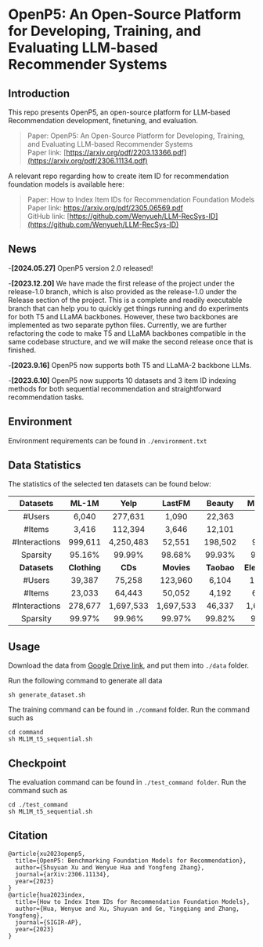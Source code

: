 # OpenP5: An Open-Source Platform for Developing, Training, and Evaluating LLM-based Recommender Systems

## Introduction

This repo presents OpenP5, an open-source platform for LLM-based Recommendation development, finetuning, and evaluation.  
> Paper: OpenP5: An Open-Source Platform for Developing, Training, and Evaluating LLM-based Recommender Systems <br>
> Paper link: [https://arxiv.org/pdf/2203.13366.pdf](https://arxiv.org/pdf/2306.11134.pdf)

A relevant repo regarding how to create item ID for recommendation foundation models is available here:
> Paper: How to Index Item IDs for Recommendation Foundation Models <br>
> Paper link: https://arxiv.org/pdf/2305.06569.pdf <br>
> GitHub link: [https://github.com/Wenyueh/LLM-RecSys-ID](https://github.com/Wenyueh/LLM-RecSys-ID)

## News
-**[2024.05.27]** OpenP5 version 2.0 released!

-**[2023.12.20]** We have made the first release of the project under the release-1.0 branch, which is also provided as the release-1.0 under the Release section of the project. This is a complete and readily executable branch that can help you to quickly get things running and do experiments for both T5 and LLaMA backbones. However, these two backbones are implemented as two separate python files. Currently, we are further refactoring the code to make T5 and LLaMA backbones compatible in the same codebase structure, and we will make the second release once that is finished.

-**[2023.9.16]** OpenP5 now supports both T5 and LLaMA-2 backbone LLMs.

-**[2023.6.10]** OpenP5 now supports 10 datasets and 3 item ID indexing methods for both sequential recommendation and straightforward recommendation tasks.

## Environment

Environment requirements can be found in `./environment.txt`

## Data Statistics

The statistics of the selected ten datasets can be found below:

| Datasets | ML-1M | Yelp| LastFM | Beauty | ML-100K |
|:-:|:-:|:-:|:-:|:-:|:-:|
| \#Users | 6,040 | 277,631 | 1,090 | 22,363 | 943 |
| \#Items | 3,416 | 112,394 | 3,646 | 12,101 | 1,349 |
|\#Interactions| 999,611 | 4,250,483 | 52,551 | 198,502 | 99,287 |
| Sparsity | 95.16\% | 99.99\% | 98.68\% | 99.93\% | 92.20\% |
| **Datasets** | **Clothing** | **CDs** | **Movies** | **Taobao** | **Electronics**|
| \#Users | 39,387 | 75,258 | 123,960 | 6,104 | 192,403 | 
| \#Items | 23,033 | 64,443 | 50,052 | 4,192 | 63,001 |
|\#Interactions| 278,677 | 1,697,533 | 1,697,533 | 46,337 | 1,689,188 |
|Sparsity| 99.97\% | 99.96\% | 99.97\% | 99.82\% | 99.99\% |


## Usage

Download the data from [Google Drive link](https://drive.google.com/drive/folders/1W5i5ryetj_gkcOpG1aZfL5Y8Yk6RxwYE?usp=sharing), and put them into `./data` folder.

Run the following command to generate all data

```
sh generate_dataset.sh
```

The training command can be found in `./command` folder. Run the command such as 

```
cd command
sh ML1M_t5_sequential.sh
```

## Checkpoint

The evaluation command can be found in `./test_command folder`. Run the command such as 

```
cd ./test_command
sh ML1M_t5_sequential.sh
```


## Citation

```
@article{xu2023openp5,
  title={OpenP5: Benchmarking Foundation Models for Recommendation},
  author={Shuyuan Xu and Wenyue Hua and Yongfeng Zhang},
  journal={arXiv:2306.11134},
  year={2023}
}
@article{hua2023index,
  title={How to Index Item IDs for Recommendation Foundation Models},
  author={Hua, Wenyue and Xu, Shuyuan and Ge, Yingqiang and Zhang, Yongfeng},
  journal={SIGIR-AP},
  year={2023}
}
```
